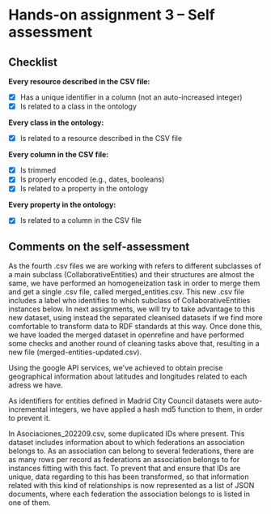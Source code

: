 # Hands-on assignment 3 – Self assessment

## Checklist

**Every resource described in the CSV file:**

- [x] Has a unique identifier in a column (not an auto-increased integer)
- [x] Is related to a class in the ontology

**Every class in the ontology:**

- [x] Is related to a resource described in the CSV file

**Every column in the CSV file:**

- [x] Is trimmed
- [x] Is properly encoded (e.g., dates, booleans)
- [x] Is related to a property in the ontology

**Every property in the ontology:**

- [x] Is related to a column in the CSV file

## Comments on the self-assessment

As the fourth .csv files we are working with refers to different subclasses  of a main subclass (CollaborativeEntities) and their structures are almost the same, we have performed an homogeneization task in order to merge them and get a single .csv file, called merged_entities.csv. This new .csv file includes a label who identifies to which subclass of CollaborativeEntities instances below. In next assignments, we will try to take advantage to this new dataset, using instead the separated cleanised datasets if we find more comfortable to transform data to RDF standards at this way. Once done this, we have loaded the merged dataset in openrefine and have performed some checks and another round of cleaning tasks above that, resulting in a new file (merged-entities-updated.csv).

Using the google API services, we've achieved to obtain precise geographical information about latitudes and longitudes related to each adress we have.

As identifiers for entities defined in Madrid City Council datasets were auto-incremental integers, we have applied a hash md5 function to them, in order to prevent it. 

In Asociaciones_202209.csv, some duplicated IDs where present. This dataset includes information about to which federations an association belongs to. As an association can belong to several federations, there are as many rows per record as federations an association belongs to for instances fitting with this fact. To prevent that and ensure that IDs are unique, data regarding to this has been transformed, so that information related with this kind of relationships is now represented as a list of JSON documents, where each federation the association belongs to is listed in one of them. 